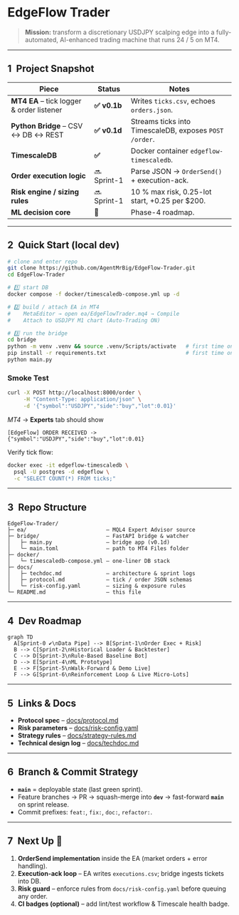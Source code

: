 # EdgeFlow Trader

> **Mission:** transform a discretionary USDJPY scalping edge into a fully-automated, AI-enhanced trading machine that runs 24 / 5 on MT4.

---

## 1 Project Snapshot

| Piece | Status | Notes |
|-------|--------|-------|
| **MT4 EA** – tick logger & order listener | **✅ v0.1b** | Writes `ticks.csv`, echoes `orders.json`. |
| **Python Bridge** – CSV ↔ DB ↔ REST | **✅ v0.1d** | Streams ticks into TimescaleDB, exposes `POST /order`. |
| **TimescaleDB** | **✅** | Docker container `edgeflow-timescaledb`. |
| **Order execution logic** | 🔜 Sprint-1 | Parse JSON → `OrderSend()` + execution-ack. |
| **Risk engine / sizing rules** | 🔜 Sprint-1 | 10 % max risk, 0.25-lot start, +0.25 per $200. |
| **ML decision core** | 🚧 | Phase-4 roadmap. |

---

## 2 Quick Start (local dev)

```bash
# clone and enter repo
git clone https://github.com/AgentMrBig/EdgeFlow-Trader.git
cd EdgeFlow-Trader

# 1️⃣ start DB
docker compose -f docker/timescaledb-compose.yml up -d

# 2️⃣ build / attach EA in MT4
#    MetaEditor → open ea/EdgeFlowTrader.mq4 → Compile
#    Attach to USDJPY M1 chart (Auto-Trading ON)

# 3️⃣ run the bridge
cd bridge
python -m venv .venv && source .venv/Scripts/activate   # first time only
pip install -r requirements.txt                         # first time only
python main.py
```

### Smoke Test

```bash
curl -X POST http://localhost:8000/order \
     -H "Content-Type: application/json" \
     -d '{"symbol":"USDJPY","side":"buy","lot":0.01}'
```

*MT4* → **Experts** tab should show

```
[EdgeFlow] ORDER RECEIVED -> {"symbol":"USDJPY","side":"buy","lot":0.01}
```

Verify tick flow:

```bash
docker exec -it edgeflow-timescaledb \
  psql -U postgres -d edgeflow \
  -c "SELECT COUNT(*) FROM ticks;"
```

---

## 3 Repo Structure

```text
EdgeFlow-Trader/
├─ ea/                         – MQL4 Expert Advisor source
├─ bridge/                     – FastAPI bridge & watcher
│   ├─ main.py                 – bridge app (v0.1d)
│   └─ main.toml               – path to MT4 Files folder
├─ docker/
│   └─ timescaledb-compose.yml – one-liner DB stack
├─ docs/
│   ├─ techdoc.md              – architecture & sprint logs
│   ├─ protocol.md             – tick / order JSON schemas
│   └─ risk-config.yaml        – sizing & exposure rules
└─ README.md                   – this file
```

---

## 4 Dev Roadmap

```mermaid
graph TD
  A[Sprint-0 ✔️\nData Pipe] --> B[Sprint-1\nOrder Exec + Risk]
  B --> C[Sprint-2\nHistorical Loader & Backtester]
  C --> D[Sprint-3\nRule-Based Baseline Bot]
  D --> E[Sprint-4\nML Prototype]
  E --> F[Sprint-5\nWalk-Forward & Demo Live]
  F --> G[Sprint-6\nReinforcement Loop & Live Micro-Lots]
```

---

## 5 Links & Docs

* **Protocol spec** – [docs/protocol.md](docs/protocol.md)  
* **Risk parameters** – [docs/risk-config.yaml](docs/risk-config.yaml)  
* **Strategy rules** – [docs/strategy-rules.md](docs/strategy-rules.md)  
* **Technical design log** – [docs/techdoc.md](docs/techdoc.md)

---

## 6 Branch & Commit Strategy

* **`main`** = deployable state (last green sprint).  
* Feature branches → PR → squash-merge into **`dev`** → fast-forward **`main`** on sprint release.  
* Commit prefixes: `feat:`, `fix:`, `doc:`, `refactor:`.

---

## 7 Next Up 🚀

1. **OrderSend implementation** inside the EA (market orders + error handling).  
2. **Execution-ack loop** – EA writes `executions.csv`; bridge ingests tickets into DB.  
3. **Risk guard** – enforce rules from `docs/risk-config.yaml` before queuing any order.  
4. **CI badges (optional)** – add lint/test workflow & Timescale health badge.

